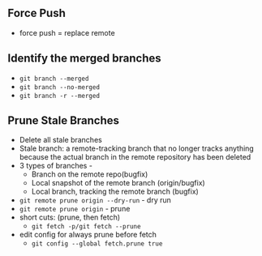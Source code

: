 
## Force Push

- force push = replace remote

## Identify the merged branches

- `git branch --merged`
- `git branch --no-merged`
- `git branch -r --merged`

## Prune Stale Branches

- Delete all stale branches
- Stale branch: a remote-tracking branch that no longer tracks anything because the actual branch in the remote repository has been deleted
- 3 types of branches - 
	- Branch on the remote repo(bugfix)
	- Local snapshot of the remote branch (origin/bugfix)
	- Local branch, tracking the remote branch (bugfix)
- `git remote prune origin --dry-run` - dry run
- `git remote prune origin` - prune
- short cuts: (prune, then fetch)
	- `git fetch -p/git fetch --prune`
- edit config for always prune before fetch
	- `git config --global fetch.prune true`